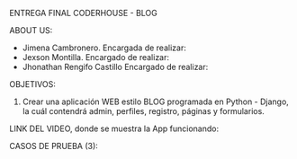 ENTREGA FINAL CODERHOUSE - BLOG

ABOUT US:
- Jimena Cambronero.
    Encargada de realizar: 
- Jexson Montilla.
    Encargado de realizar: 
- Jhonathan Rengifo Castillo
    Encargado de realizar: 

OBJETIVOS:
1. Crear una aplicación WEB estilo BLOG programada en Python - Django, la cuál contendrá admin, perfiles, registro, páginas y formularios.

LINK DEL VIDEO, donde se muestra la App funcionando:

CASOS DE PRUEBA (3):